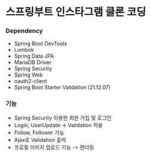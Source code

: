 # 스프링부트 인스타그램 클론 코딩

### Dependency

- Spring Boot DevTools
- Lombok
- Spring Data JPA
- MariaDB Driver
- Spring Security
- Spring Web
- oauth2-client
- Spring Boot Starter Validation (21.12.07)

### 기능
- Spring Security 이용한 회원 가입 및 로그인
- Login, UserUpdate -> Validation 적용
- Follow, Follower 기능
- Ajax로 Validation 출력
- 프로필 이미지 업로드 기능 -> 렌더링